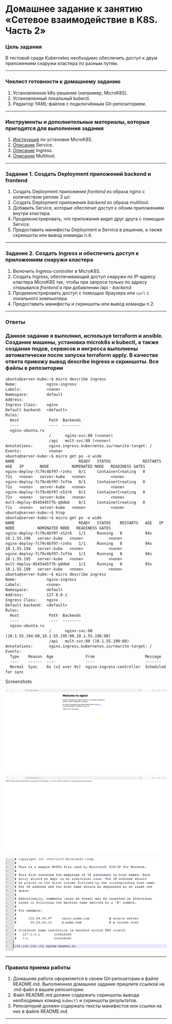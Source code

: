 # Домашнее задание к занятию «Сетевое взаимодействие в K8S. Часть 2»

### Цель задания

В тестовой среде Kubernetes необходимо обеспечить доступ к двум приложениям снаружи кластера по разным путям.

------

### Чеклист готовности к домашнему заданию

1. Установленное k8s-решение (например, MicroK8S).
2. Установленный локальный kubectl.
3. Редактор YAML-файлов с подключённым Git-репозиторием.

------

### Инструменты и дополнительные материалы, которые пригодятся для выполнения задания

1. [Инструкция](https://microk8s.io/docs/getting-started) по установке MicroK8S.
2. [Описание](https://kubernetes.io/docs/concepts/services-networking/service/) Service.
3. [Описание](https://kubernetes.io/docs/concepts/services-networking/ingress/) Ingress.
4. [Описание](https://github.com/wbitt/Network-MultiTool) Multitool.

------

### Задание 1. Создать Deployment приложений backend и frontend

1. Создать Deployment приложения _frontend_ из образа nginx с количеством реплик 3 шт.
2. Создать Deployment приложения _backend_ из образа multitool. 
3. Добавить Service, которые обеспечат доступ к обоим приложениям внутри кластера. 
4. Продемонстрировать, что приложения видят друг друга с помощью Service.
5. Предоставить манифесты Deployment и Service в решении, а также скриншоты или вывод команды п.4.

------

### Задание 2. Создать Ingress и обеспечить доступ к приложениям снаружи кластера

1. Включить Ingress-controller в MicroK8S.
2. Создать Ingress, обеспечивающий доступ снаружи по IP-адресу кластера MicroK8S так, чтобы при запросе только по адресу открывался _frontend_ а при добавлении /api - _backend_.
3. Продемонстрировать доступ с помощью браузера или `curl` с локального компьютера.
4. Предоставить манифесты и скриншоты или вывод команды п.2.

------

### Ответы    

### Данное задание я выполнил, используя terraform и ansible. Создание машины, установка microk8s и kubectl, а также создание подов, сервисов и ингресса выполнены автоматически после запуска terraform apply. В качестве ответа привожу вывод describe ingress и скриншоты. Все файлы в репозитории

```
ubuntu@server-kube:~$ micro describe ingress
Name:             nginx-ingress
Labels:           <none>
Namespace:        default
Address:
Ingress Class:    nginx
Default backend:  <default>
Rules:
  Host             Path  Backends
  ----             ----  --------
  nginx-ubunta.ru
                   /      nginx-svc:80 (<none>)
                   /api   mult-svc:80 (<none>)
Annotations:       nginx.ingress.kubernetes.io/rewrite-target: /
Events:            <none>
ubuntu@server-kube:~$ micro get po -o wide
NAME                            READY   STATUS              RESTARTS   AGE   IP       NODE          NOMINATED NODE   READINESS GATES
nginx-deploy-7c79c4bf97-rznhs   0/1     ContainerCreating   0          72s   <none>   server-kube   <none>           <none>
nginx-deploy-7c79c4bf97-7xftm   0/1     ContainerCreating   0          72s   <none>   server-kube   <none>           <none>
nginx-deploy-7c79c4bf97-x52r6   0/1     ContainerCreating   0          72s   <none>   server-kube   <none>           <none>
mult-deploy-8545445f7b-q9dmd    0/1     ContainerCreating   0          71s   <none>   server-kube   <none>           <none>
ubuntu@server-kube:~$ htop
ubuntu@server-kube:~$ micro get po -o wide
NAME                            READY   STATUS    RESTARTS   AGE   IP            NODE          NOMINATED NODE   READINESS GATES
nginx-deploy-7c79c4bf97-x52r6   1/1     Running   0          94s   10.1.55.196   server-kube   <none>           <none>
nginx-deploy-7c79c4bf97-rznhs   1/1     Running   0          94s   10.1.55.194   server-kube   <none>           <none>
nginx-deploy-7c79c4bf97-7xftm   1/1     Running   0          94s   10.1.55.195   server-kube   <none>           <none>
mult-deploy-8545445f7b-q9dmd    1/1     Running   0          93s   10.1.55.199   server-kube   <none>           <none>
ubuntu@server-kube:~$ micro describe ingress
Name:             nginx-ingress
Labels:           <none>
Namespace:        default
Address:          127.0.0.1
Ingress Class:    nginx
Default backend:  <default>
Rules:
  Host             Path  Backends
  ----             ----  --------
  nginx-ubunta.ru
                   /      nginx-svc:80 (10.1.55.194:80,10.1.55.195:80,10.1.55.196:80)
                   /api   mult-svc:80 (10.1.55.199:80)
Annotations:       nginx.ingress.kubernetes.io/rewrite-target: /
Events:
  Type    Reason  Age              From                      Message
  ----    ------  ----             ----                      -------
  Normal  Sync    8s (x2 over 9s)  nginx-ingress-controller  Scheduled for sync

```

Screenshots     
    
![alt text](https://github.com/bonanzza-web/kuber-homeworks1.5/blob/main/img/1.png)

![alt text](https://github.com/bonanzza-web/kuber-homeworks1.5/blob/main/img/2.png)

![alt text](https://github.com/bonanzza-web/kuber-homeworks1.5/blob/main/img/hosts.png)

------

### Правила приема работы

1. Домашняя работа оформляется в своем Git-репозитории в файле README.md. Выполненное домашнее задание пришлите ссылкой на .md-файл в вашем репозитории.
2. Файл README.md должен содержать скриншоты вывода необходимых команд `kubectl` и скриншоты результатов.
3. Репозиторий должен содержать тексты манифестов или ссылки на них в файле README.md.

------